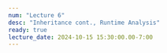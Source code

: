 ```yaml
---
num: "Lecture 6"
desc: "Inheritance cont., Runtime Analysis"
ready: true
lecture_date: 2024-10-15 15:30:00.00-7:00
---
```

